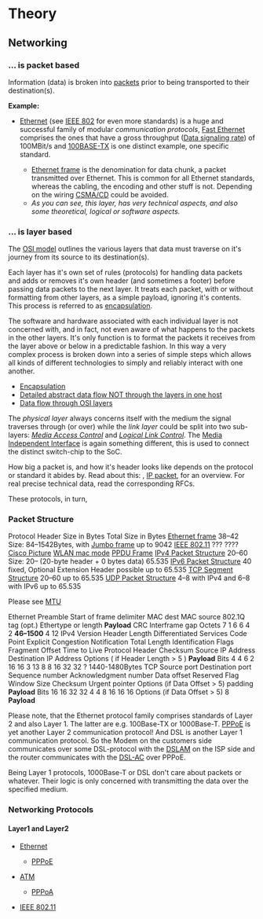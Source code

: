 # Theory

## Networking

### ... is packet based

Information (data) is broken into [packets](/docs/guide-user/network/traffic-shaping/packet.scheduler.theory#packets "docs:guide-user:network:traffic-shaping:packet.scheduler.theory") prior to being transported to their destination(s).

**Example:**

- [Ethernet](https://en.wikipedia.org/wiki/Ethernet "https://en.wikipedia.org/wiki/Ethernet") (see [IEEE 802](https://en.wikipedia.org/wiki/IEEE%20802 "https://en.wikipedia.org/wiki/IEEE 802") for even more standards) is a huge and successful family of modular *communication protocols*, [Fast Ethernet](https://en.wikipedia.org/wiki/Fast%20Ethernet "https://en.wikipedia.org/wiki/Fast Ethernet") comprises the ones that have a gross throughput ([Data signaling rate](https://en.wikipedia.org/wiki/Data%20signaling%20rate "https://en.wikipedia.org/wiki/Data signaling rate")) of 100MBit/s and [100BASE-TX](https://en.wikipedia.org/wiki/100BASE-TX "https://en.wikipedia.org/wiki/100BASE-TX") is one distinct example, one specific standard.
  
  - [Ethernet frame](https://en.wikipedia.org/wiki/Ethernet%20frame "https://en.wikipedia.org/wiki/Ethernet frame") is the denomination for data chunk, a packet transmitted over Ethernet. This is common for all Ethernet standards, whereas the cabling, the encoding and other stuff is not. Depending on the wiring [CSMA/CD](https://en.wikipedia.org/wiki/Carrier%20sense%20multiple%20access%20with%20collision%20detection "https://en.wikipedia.org/wiki/Carrier sense multiple access with collision detection") could be avoided.
  - *As you can see, this layer, has very technical aspects, and also some theoretical, logical or software aspects.*

### ... is layer based

The [OSI model](https://en.wikipedia.org/wiki/OSI%20model "https://en.wikipedia.org/wiki/OSI model") outlines the various layers that data must traverse on it's journey from its source to its destination(s).

Each layer has it's own set of rules (protocols) for handling data packets and adds or removes it's own header (and sometimes a footer) before passing data packets to the next layer. It treats each packet, with or without formatting from other layers, as a simple payload, ignoring it's contents. This process is referred to as [encapsulation](https://en.wikipedia.org/wiki/Encapsulation_%28networking%29 "https://en.wikipedia.org/wiki/Encapsulation_(networking)").

The software and hardware associated with each individual layer is not concerned with, and in fact, not even aware of what happens to the packets in the other layers. It's only function is to format the packets it receives from the layer above or below in a predictable fashion. In this way a very complex process is broken down into a series of simple steps which allows all kinds of different technologies to simply and reliably interact with one another.

- [Encapsulation](http://www.routemybrain.com/wp-content/uploads/2010/04/encapsulation.jpg "http://www.routemybrain.com/wp-content/uploads/2010/04/encapsulation.jpg")
- [Detailed abstract data flow NOT through the layers in one host](http://upload.wikimedia.org/wikipedia/commons/3/37/Netfilter-packet-flow.svg "http://upload.wikimedia.org/wikipedia/commons/3/37/Netfilter-packet-flow.svg")
- [Data flow through OSI layers](http://www.infocellar.com/networks/images/osi.gif "http://www.infocellar.com/networks/images/osi.gif")

The *physical layer* always concerns itself with the medium the signal traverses through (or over) while the *link layer* could be split into two sub-layers: [*Media Access Control*](https://en.wikipedia.org/wiki/Media%20Access%20Control "https://en.wikipedia.org/wiki/Media Access Control") and [*Logical Link Control*](https://en.wikipedia.org/wiki/Logical%20Link%20Control "https://en.wikipedia.org/wiki/Logical Link Control"). The [Media Independent Interface](https://en.wikipedia.org/wiki/Media%20Independent%20Interface "https://en.wikipedia.org/wiki/Media Independent Interface") is again something different, this is used to connect the distinct switch-chip to the SoC.

How big a packet is, and how it's header looks like depends on the protocol or standard it abides by. Read about this: , [IP packet](https://en.wikipedia.org/wiki/IP%20packet "https://en.wikipedia.org/wiki/IP packet"), for an overview. For real precise technical data, read the corresponding RFCs.

These protocols, in turn,

### Packet Structure

Protocol Header Size in Bytes Total Size in Bytes [Ethernet frame](https://en.wikipedia.org/wiki/Ethernet%20frame "https://en.wikipedia.org/wiki/Ethernet frame") 38–42 Size: 84–1542Bytes, with [Jumbo frame](https://en.wikipedia.org/wiki/Jumbo%20frame "https://en.wikipedia.org/wiki/Jumbo frame") up to 9042 [IEEE 802.11](https://en.wikipedia.org/wiki/IEEE%20802.11 "https://en.wikipedia.org/wiki/IEEE 802.11") ??? ???? [Cisco Picture](http://www.cisco.com/web/about/ac123/ac147/images/ipj/ipj_11-4/114_wireless-fig1b_lg.gif "http://www.cisco.com/web/about/ac123/ac147/images/ipj/ipj_11-4/114_wireless-fig1b_lg.gif") [WLAN mac mode](http://spacehopper.org/mirrors/www.geocities.com/backgndtest/wlan_mac_frame.jpg "http://spacehopper.org/mirrors/www.geocities.com/backgndtest/wlan_mac_frame.jpg") [PPDU Frame](http://wireless.agilent.com/wireless/helpfiles/n7617b/ppduframeb_2.gif "http://wireless.agilent.com/wireless/helpfiles/n7617b/ppduframeb_2.gif") [IPv4 Packet Structure](https://en.wikipedia.org/wiki/IPv4#Packet_structure "https://en.wikipedia.org/wiki/IPv4#Packet_structure") 20–60 Size: 20– (20-byte header + 0 bytes data) 65.535 [IPv6 Packet Structure](https://en.wikipedia.org/wiki/IPv6%20packet "https://en.wikipedia.org/wiki/IPv6 packet") 40 fixed, Optional Extension Header possible up to 65.535 [TCP Segment Structure](https://en.wikipedia.org/wiki/Transmission_Control_Protocol#TCP_segment_structure "https://en.wikipedia.org/wiki/Transmission_Control_Protocol#TCP_segment_structure") 20–60 up to 65.535 [UDP Packet Structure](https://en.wikipedia.org/wiki//User_Datagram_Protocol#Packet_structure "https://en.wikipedia.org/wiki//User_Datagram_Protocol#Packet_structure") 4–8 with IPv4 and 6–8 with IPv6 up to 65.535

Please see [MTU](https://en.wikipedia.org/wiki/Maximum%20transmission%20unit "https://en.wikipedia.org/wiki/Maximum transmission unit")

Ethernet Preamble Start of frame delimiter MAC dest MAC source 802.1Q tag (opt.) Ethertype or length **Payload** CRC Interframe gap Octets 7 1 6 6 4 2 **46–1500** 4 12 IPv4 Version Header Length Differentiated Services Code Point Explicit Congestion Notification Total Length Identification Flags Fragment Offset Time to Live Protocol Header Checksum Source IP Address Destination IP Address Options ( if Header Length &gt; 5 ) **Payload** Bits 4 4 6 2 16 16 3 13 8 8 16 32 32 ? 1440-1480Bytes TCP Source port Destination port Sequence number Acknowledgment number Data offset Reserved Flag Window Size Checksum Urgent pointer Options (if Data Offset &gt; 5) padding **Payload** Bits 16 16 32 32 4 4 8 16 16 16 Options (if Data Offset &gt; 5) 8 **Payload**

Please note, that the Ethernet protocol family comprises standards of Layer 2 and also Layer 1. The latter are e.g. 100Base-TX or 1000Base-T. [PPPoE](https://en.wikipedia.org/wiki/Point-to-Point%20Protocol%20over%20Ethernet "https://en.wikipedia.org/wiki/Point-to-Point Protocol over Ethernet") is yet another Layer 2 communication protocol! And DSL is another Layer 1 communication protocol. So the Modem on the customers side communicates over some DSL-protocol with the [DSLAM](https://en.wikipedia.org/wiki/DSLAM "https://en.wikipedia.org/wiki/DSLAM") on the ISP side and the router communicates with the [DSL-AC](https://en.wikipedia.org/wiki/Broadband%20Remote%20Access%20Server "https://en.wikipedia.org/wiki/Broadband Remote Access Server") over PPPoE.

Being Layer 1 protocols, 1000Base-T or DSL don't care about packets or whatever. Their logic is only concerned with transmitting the data over the specified medium.

### Networking Protocols

#### Layer1 and Layer2

- [Ethernet](https://en.wikipedia.org/wiki/Ethernet "https://en.wikipedia.org/wiki/Ethernet")
  
  - [PPPoE](https://en.wikipedia.org/wiki/Point-to-Point%20Protocol%20over%20Ethernet "https://en.wikipedia.org/wiki/Point-to-Point Protocol over Ethernet")
- [ATM](https://en.wikipedia.org/wiki/Asynchronous%20Transfer%20Mode "https://en.wikipedia.org/wiki/Asynchronous Transfer Mode")
  
  - [PPPoA](https://en.wikipedia.org/wiki/Point-to-Point%20Protocol%20over%20ATM "https://en.wikipedia.org/wiki/Point-to-Point Protocol over ATM")
- [IEEE 802.11](https://en.wikipedia.org/wiki/IEEE%20802.11 "https://en.wikipedia.org/wiki/IEEE 802.11")
